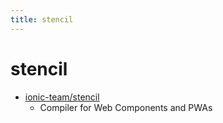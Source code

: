 ```yaml
---
title: stencil
---
```


# stencil

- [ionic-team/stencil](https://github.com/ionic-team/stencil)
  - Compiler for Web Components and PWAs
